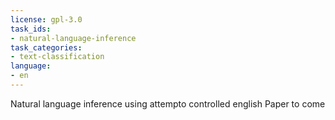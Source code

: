 ```yaml
---
license: gpl-3.0
task_ids:
- natural-language-inference
task_categories:
- text-classification
language:
- en
---
```

Natural language inference using attempto controlled english 
Paper to come